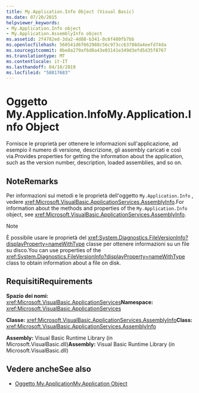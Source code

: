 ```yaml
---
title: My.Application.Info Object (Visual Basic)
ms.date: 07/20/2015
helpviewer_keywords:
- My.Application.Info object
- My.Application.AssemblyInfo object
ms.assetid: 2f4782ed-3da2-4d88-b341-0c6f480fb7bb
ms.openlocfilehash: 560541d6f662988c56c973cc63788da4eefd74da
ms.sourcegitcommit: 0be8a279af6d8a43e03141e349d3efd5d35f8767
ms.translationtype: MT
ms.contentlocale: it-IT
ms.lasthandoff: 04/18/2019
ms.locfileid: "58817683"
---
```

# <a name="myapplicationinfo-object"></a><span data-ttu-id="69140-102">Oggetto My.Application.Info</span><span class="sxs-lookup"><span data-stu-id="69140-102">My.Application.Info Object</span></span>
<span data-ttu-id="69140-103">Fornisce le proprietà per ottenere le informazioni sull'applicazione, ad esempio il numero di versione, descrizione, gli assembly caricati e così via.</span><span class="sxs-lookup"><span data-stu-id="69140-103">Provides properties for getting the information about the application, such as the version number, description, loaded assemblies, and so on.</span></span>  
  
## <a name="remarks"></a><span data-ttu-id="69140-104">Note</span><span class="sxs-lookup"><span data-stu-id="69140-104">Remarks</span></span>  
 <span data-ttu-id="69140-105">Per informazioni sui metodi e le proprietà dell'oggetto `My.Application.Info` , vedere <xref:Microsoft.VisualBasic.ApplicationServices.AssemblyInfo>.</span><span class="sxs-lookup"><span data-stu-id="69140-105">For information about the methods and properties of the `My.Application.Info` object, see <xref:Microsoft.VisualBasic.ApplicationServices.AssemblyInfo>.</span></span>  
  
> [!NOTE]
>  <span data-ttu-id="69140-106">È possibile usare le proprietà del <xref:System.Diagnostics.FileVersionInfo?displayProperty=nameWithType> classe per ottenere informazioni su un file su disco.</span><span class="sxs-lookup"><span data-stu-id="69140-106">You can use properties of the <xref:System.Diagnostics.FileVersionInfo?displayProperty=nameWithType> class to obtain information about a file on disk.</span></span>  
  
## <a name="requirements"></a><span data-ttu-id="69140-107">Requisiti</span><span class="sxs-lookup"><span data-stu-id="69140-107">Requirements</span></span>  
 <span data-ttu-id="69140-108">**Spazio dei nomi:** <xref:Microsoft.VisualBasic.ApplicationServices></span><span class="sxs-lookup"><span data-stu-id="69140-108">**Namespace:** <xref:Microsoft.VisualBasic.ApplicationServices></span></span>  
  
 <span data-ttu-id="69140-109">**Classe:** <xref:Microsoft.VisualBasic.ApplicationServices.AssemblyInfo></span><span class="sxs-lookup"><span data-stu-id="69140-109">**Class:** <xref:Microsoft.VisualBasic.ApplicationServices.AssemblyInfo></span></span>  
  
 <span data-ttu-id="69140-110">**Assembly:** Visual Basic Runtime Library (in Microsoft.VisualBasic.dll)</span><span class="sxs-lookup"><span data-stu-id="69140-110">**Assembly:** Visual Basic Runtime Library (in Microsoft.VisualBasic.dll)</span></span>  
  
## <a name="see-also"></a><span data-ttu-id="69140-111">Vedere anche</span><span class="sxs-lookup"><span data-stu-id="69140-111">See also</span></span>

- [<span data-ttu-id="69140-112">Oggetto My.Application</span><span class="sxs-lookup"><span data-stu-id="69140-112">My.Application Object</span></span>](../../../visual-basic/language-reference/objects/my-application-object.md)
